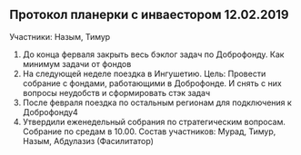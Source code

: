 ## Протокол планерки с инваестором 12.02.2019

Участники: Назым, Тимур

1. До конца ферваля закрыть весь бэклог задач по Доброфонду. Как минимум задачи от фондов
2. На следующей неделе поездка в Ингушетию. Цель: Провести собрание с фондами, работающими в Доброфонде. И снять с них вопросы неудобств и сформировать стэк задач
3. После февраля поездка по остальным регионам для подключения к Доброфонду4
4. Утвердили еженедельный собрания по стратегическим вопросам. Собрание по средам в 10.00. Состав участников: Мурад, Тимур, Назым, Абдулазиз (Фасилитатор)
